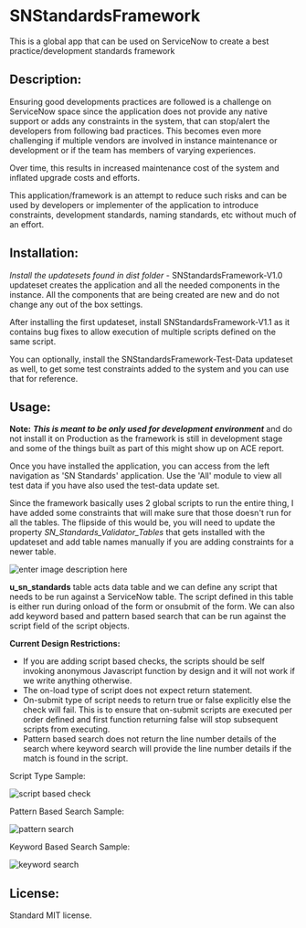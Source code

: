 **SNStandardsFramework**
====================

This is a global app that can be used on ServiceNow to create a best practice/development standards framework

**Description:**
----------------

Ensuring good developments practices are followed is a challenge on ServiceNow space since the application does not provide any native support or adds any constraints in the system, that can stop/alert the developers from following bad practices. This becomes even more challenging if multiple vendors are involved in instance maintenance or development or if the team has members of varying experiences.

Over time, this results in increased maintenance cost of the system and inflated upgrade costs and efforts.

This application/framework is an attempt to reduce such risks and can be used by developers or implementer of the application to introduce constraints, development standards, naming standards, etc without much of an effort.


**Installation:**
-------------

*Install the updatesets found in dist folder* - SNStandardsFramework-V1.0 updateset creates the application and all the needed components in the instance. All the components that are being created are new and do not change any out of the box settings.

After installing the first updateset, install SNStandardsFramework-V1.1 as it contains bug fixes to allow execution of multiple scripts defined on the same script.

You can optionally, install the SNStandardsFramework-Test-Data updateset as well, to get some test constraints added to the system and you can use that for reference.

**Usage:**
----------

**Note:** ***This is meant to be only used for development environment*** and do not install it on Production as the framework is still in development stage and some of the things built as part of this might show up on ACE report.

Once you have installed the application, you can access from the left navigation as 'SN Standards' application. Use the 'All' module to view all test data if you have also used the test-data update set. 

Since the framework basically uses 2 global scripts to run the entire thing, I have added some constraints that will make sure that those doesn't run for all the tables. The flipside of this would be, you will need to update the property *SN_Standards_Validator_Tables* that gets installed with the updateset and add table names manually if you are adding constraints for a newer table.

![enter image description here](https://github.com/iamkalai/SNStandardsFramework/blob/master/doc/images/1.png)

**u_sn_standards** table acts  data table and we can define any script that needs to be run against a ServiceNow table. The script defined in this table is either run during onload of the form or onsubmit of the form. We can also add keyword based and pattern based search that can be run against the script field of the script objects.

**Current Design Restrictions:**

 - If you are adding script based checks, the scripts should be self
   invoking anonymous Javascript function by design and it will not work if we write anything otherwise.
 - The on-load type of script does not expect return statement.
 - On-submit type of script needs to return true or false explicitly else the check will fail. This is to ensure that on-submit scripts are executed per order defined and first function returning false will stop subsequent scripts from executing.
 - Pattern based search does not return the line number details of the search where keyword search will provide the line number details if the match is found in the script.

Script Type Sample:

 ![script based check](https://github.com/iamkalai/SNStandardsFramework/blob/master/doc/images/2.png)

Pattern Based Search Sample:

 ![pattern search](https://github.com/iamkalai/SNStandardsFramework/blob/master/doc/images/3.png)

Keyword Based Search Sample:

 ![keyword search](https://github.com/iamkalai/SNStandardsFramework/blob/master/doc/images/4.png)


**License:**
--------
Standard MIT license.
